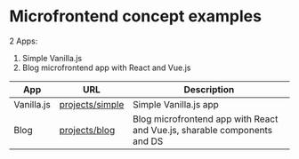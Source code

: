 # Microfrontend concept examples

2 Apps:
1. Simple Vanilla.js
2. Blog microfrontend app with React and Vue.js

| App          | URL                                          | Description                                    |
| ------------ |----------------------------------------------| ---------------------------------------------- |
| Vanilla.js   | [projects/simple](projects/simple/README.md) | Simple Vanilla.js app                           |
| Blog         | [projects/blog](projects/blog//README.md)    | Blog microfrontend app with React and Vue.js, sharable components and DS |
